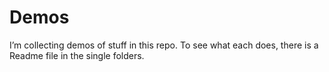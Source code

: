 # Demos

I’m collecting demos of stuff in this repo. To see what each does, there is a Readme file in the single folders.
